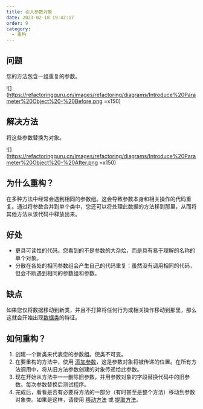 ```yaml
---
title: 引入参数对象
date: 2023-02-18 19:42:17
order: 9
category:
  - 重构
---
```


## 问题

您的方法包含一组重复的参数。

![](https://refactoringguru.cn/images/refactoring/diagrams/Introduce%20Parameter%20Object%20-%20Before.png =x150)

## 解决方法

将这些参数替换为对象。

![](https://refactoringguru.cn/images/refactoring/diagrams/Introduce%20Parameter%20Object%20-%20After.png =x150)

## 为什么重构？

在多种方法中经常会遇到相同的参数组。这会导致参数本身和相关操作的代码重复。通过将参数合并到单个类中，您还可以将处理此数据的方法移到那里，从而将其他方法从该代码中释放出来。

## 好处

- 更具可读性的代码。您看到的不是参数的大杂烩，而是具有易于理解的名称的单个对象。
- 分散在各处的相同参数组会产生自己的代码重复：虽然没有调用相同的代码，但会不断遇到相同的参数组和参数。

## 缺点

如果您仅将数据移动到新类，并且不打算将任何行为或相关操作移动到那里，那么这就会开始出现[数据类](../../code-smells/dispensables/data-class.md)的特征。

## 如何重构？

1. 创建一个新类来代表您的参数组。使类不可变。
2. 在要重构的方法中，使用 [添加参数](./add-parameter.md)，这是参数对象将被传递的位置。在所有方法调用中，将从旧方法参数创建的对象传递给此参数。
3. 现在开始从方法中一一删除旧参数，并用参数对象的字段替换代码中的旧参数。每次参数替换后测试程序。
4. 完成后，看看是否有必要将方法的一部分（有时甚至是整个方法）移动到参数对象类。如果是这样，请使用 [移动方法](../moving-features-between-objects/move-method.md) 或 [提取方法](../composing-methods/extract-method.md)。
